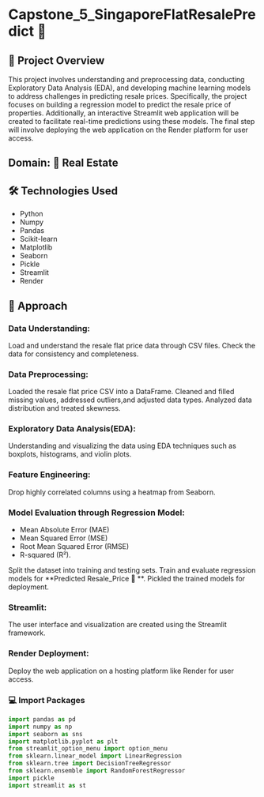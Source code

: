# Capstone_5_SingaporeFlatResalePredict :european_castle:

## :page_with_curl: Project Overview
This project involves understanding and preprocessing data, conducting Exploratory Data Analysis (EDA), and developing machine learning models to address challenges in predicting resale prices. Specifically, the project focuses on building a regression model to predict the resale price of properties. Additionally, an interactive Streamlit web application will be created to facilitate real-time predictions using these models. The final step will involve deploying the web application on the Render platform for user access.

## Domain: :hotel: Real Estate 

## 🛠 Technologies Used
* Python
* Numpy
* Pandas
* Scikit-learn
* Matplotlib
* Seaborn
* Pickle
* Streamlit
* Render

## 📘 Approach

### Data Understanding:
Load and understand the resale flat price data through CSV files.
Check the data for consistency and completeness.

### Data Preprocessing:
Loaded the resale flat price CSV into a DataFrame.
Cleaned and filled missing values, addressed outliers,and adjusted data types.
Analyzed data distribution and treated skewness.

### Exploratory Data Analysis(EDA):
Understanding and visualizing the data using EDA techniques such as boxplots, histograms, and violin plots.

### Feature Engineering:
Drop highly correlated columns using a heatmap from Seaborn.

### Model Evaluation through Regression Model:
* Mean Absolute Error (MAE)
* Mean Squared Error (MSE)
* Root Mean Squared Error (RMSE)
* R-squared (R²).

Split the dataset into training and testing sets.
Train and evaluate regression models for **Predicted Resale_Price :money_with_wings: **.
Pickled the trained models for deployment.

### Streamlit:
The user interface and visualization are created using the Streamlit framework.

### Render Deployment:
Deploy the web application on a hosting platform like Render for user access.


### 💻 Import Packages
```python
import pandas as pd
import numpy as np
import seaborn as sns
import matplotlib.pyplot as plt
from streamlit_option_menu import option_menu
from sklearn.linear_model import LinearRegression
from sklearn.tree import DecisionTreeRegressor
from sklearn.ensemble import RandomForestRegressor
import pickle
import streamlit as st
